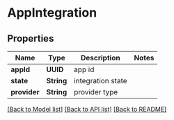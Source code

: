 # AppIntegration

## Properties
Name | Type | Description | Notes
------------ | ------------- | ------------- | -------------
**appId** | **UUID** | app id | 
**state** | **String** | integration state | 
**provider** | **String** | provider type | 

[[Back to Model list]](../README.md#documentation-for-models) [[Back to API list]](../README.md#documentation-for-api-endpoints) [[Back to README]](../README.md)


